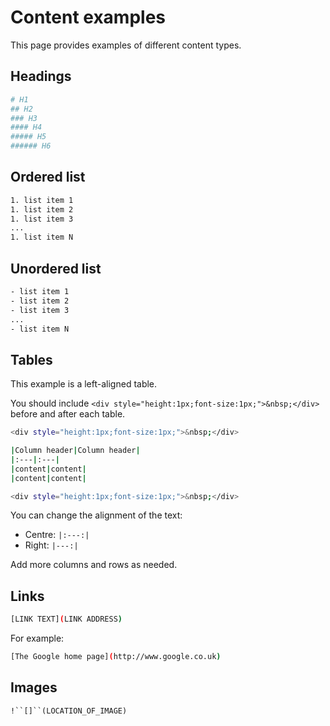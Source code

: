 # Content examples

This page provides examples of different content types.

## Headings

```bash
# H1
## H2
### H3
#### H4
##### H5
###### H6
```

## Ordered list

```bash
1. list item 1
1. list item 2
1. list item 3
...
1. list item N
```

## Unordered list

```bash
- list item 1
- list item 2
- list item 3
...
- list item N
```

## Tables

This example is a left-aligned table.

You should include `<div style="height:1px;font-size:1px;">&nbsp;</div>` before and after each table.

```bash
<div style="height:1px;font-size:1px;">&nbsp;</div>
```
```bash
|Column header|Column header|
|:---|:---|
|content|content|
|content|content|
```
```bash
<div style="height:1px;font-size:1px;">&nbsp;</div>
```

You can change the alignment of the text:

- Centre: `|:---:|`
- Right: `|---:|`

Add more columns and rows as needed.

## Links

```bash
[LINK TEXT](LINK ADDRESS)
```

For example:

```bash
[The Google home page](http://www.google.co.uk)
```

## Images

`!``[]``(LOCATION_OF_IMAGE)`
